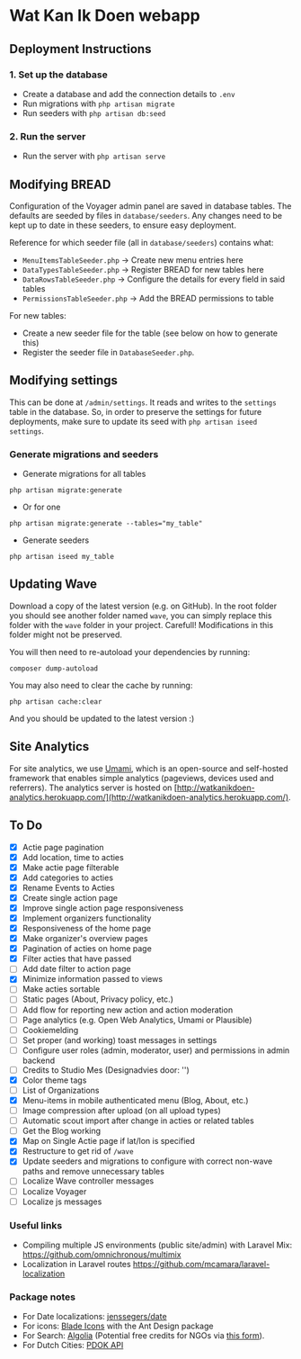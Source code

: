 # Wat Kan Ik Doen webapp

## Deployment Instructions

### 1. Set up the database

- Create a database and add the connection details to `.env`
- Run migrations with `php artisan migrate`
- Run seeders with `php artisan db:seed`

### 2. Run the server

- Run the server with `php artisan serve`

## Modifying BREAD
Configuration of the Voyager admin panel are saved in database tables. The defaults are seeded by files in `database/seeders`. Any changes need to be kept up to date in these seeders, to ensure easy deployment. 

Reference for which seeder file (all in `database/seeders`) contains what:

- `MenuItemsTableSeeder.php` -> Create new menu entries here
- `DataTypesTableSeeder.php` -> Register BREAD for new tables here
- `DataRowsTableSeeder.php` -> Configure the details for every field in said tables
- `PermissionsTableSeeder.php` -> Add the BREAD permissions to table

For new tables: 

- Create a new seeder file for the table (see below on how to generate this)
- Register the seeder file in `DatabaseSeeder.php`.

## Modifying settings
This can be done at `/admin/settings`. It reads and writes to the `settings` table in the database. So, in order to preserve the settings for future deployments, make sure to update its seed with `php artisan iseed settings`.

### Generate migrations and seeders
- Generate migrations for all tables

`php artisan migrate:generate`

- Or for one

`php artisan migrate:generate --tables="my_table"`

- Generate seeders

`php artisan iseed my_table`

## Updating Wave

Download a copy of the latest version (e.g. on GitHub). In the root folder you should see another folder named `wave`, you can simply replace this folder with the `wave` folder in your project. Carefull! Modifications in this folder might not be preserved.

You will then need to re-autoload your dependencies by running:

`composer dump-autoload`

You may also need to clear the cache by running:

`php artisan cache:clear`

And you should be updated to the latest version :)

## Site Analytics
For site analytics, we use [Umami](https://umami.is/), which is an open-source and self-hosted framework that enables simple analytics (pageviews, devices used and referrers).
The analytics server is hosted on [http://watkanikdoen-analytics.herokuapp.com/](http://watkanikdoen-analytics.herokuapp.com/).

## To Do
- [x] Actie page pagination
- [x] Add location, time to acties
- [x] Make actie page filterable
- [x] Add categories to acties
- [x] Rename Events to Acties
- [x] Create single action page
- [x] Improve single action page responsiveness
- [x] Implement organizers functionality
- [x] Responsiveness of the home page
- [x] Make organizer's overview pages
- [x] Pagination of acties on home page
- [x] Filter acties that have passed
- [ ] Add date filter to action page
- [x] Minimize information passed to views
- [ ] Make acties sortable
- [ ] Static pages (About, Privacy policy, etc.)
- [ ] Add flow for reporting new action and action moderation
- [ ] Page analytics (e.g. Open Web Analytics, Umami or Plausible)
- [ ] Cookiemelding
- [ ] Set proper (and working) toast messages in settings
- [ ] Configure user roles (admin, moderator, user) and permissions in admin backend
- [ ] Credits to Studio Mes (Designadvies door: '')
- [x] Color theme tags
- [ ] List of Organizations
- [x] Menu-items in mobile authenticated menu (Blog, About, etc.)
- [ ] Image compression after upload (on all upload types)
- [ ] Automatic scout import after change in acties or related tables
- [ ] Get the Blog working
- [x] Map on Single Actie page if lat/lon is specified
- [x] Restructure to get rid of `/wave`
- [x] Update seeders and migrations to configure with correct non-wave paths and remove unnecessary tables
- [ ] Localize Wave controller messages
- [ ] Localize Voyager
- [ ] Localize js messages

### Useful links
- Compiling multiple JS environments (public site/admin) with Laravel Mix: https://github.com/omnichronous/multimix
- Localization in Laravel routes https://github.com/mcamara/laravel-localization

### Package notes
- For Date localizations: [jenssegers/date](https://github.com/jenssegers/date)
- For icons: [Blade Icons](https://github.com/blade-ui-kit/blade-icons) with the Ant Design package
- For Search: [Algolia](https://algolia.com) (Potential free credits for NGOs via [this form](https://www.algolia.com/for-open-source/)).
- For Dutch Cities: [PDOK API](https://www.pdok.nl/restful-api/-/article/pdok-locatieserver-1#/paths/~1lookup/get)

